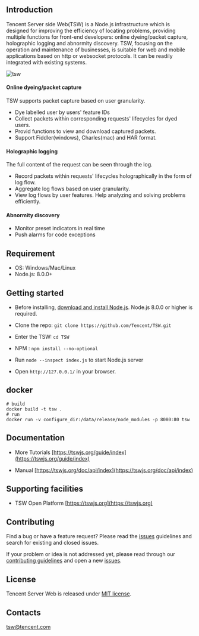 
## Introduction

Tencent Server side Web(TSW) is a Node.js infrastructure which is designed for improving the efficiency of locating problems, providing multiple functions for front-end developers: online dyeing/packet capture, holographic logging and abnormity discovery. TSW, focusing on the operation and maintenance of businesses, is suitable for web and mobile applications based on http or websocket protocols. It can be readily integrated with existing systems.

![tsw](./static/resource/structure_en.png)

#### Online dyeing/packet capture

TSW supports packet capture based on user granularity.

- Dye labelled user by users' feature IDs
- Collect packets within corresponding requests' lifecycles for dyed users.
- Provid functions to view and download captured packets.
- Support Fiddler(windows), Charles(mac) and HAR format.

#### Holographic logging

The full content of the request can be seen through the log.

- Record packets within requests' lifecycles holographically in the form of log flow.
- Aggregate log flows based on user granularity.
- View log flows by user features. Help analyzing and solving problems efficiently.

#### Abnormity discovery

- Monitor preset indicators in real time
- Push alarms for code exceptions

## Requirement
- OS: Windows/Mac/Linux
- Node.js: 8.0.0+

## Getting started

- Before installing, [download and install Node.js](https://nodejs.org/en/download/). Node.js 8.0.0 or higher is required.

- Clone the repo: `git clone https://github.com/Tencent/TSW.git`

- Enter the TSW: `cd TSW`

- NPM : `npm install --no-optional`

- Run `node --inspect index.js` to start Node.js server

- Open `http://127.0.0.1/` in your browser.


## docker
```shell
# build
docker build -t tsw .
# run
docker run -v configure_dir:/data/release/node_modules -p 8080:80 tsw
```


## Documentation

- More Tutorials [https://tswjs.org/guide/index](https://tswjs.org/guide/index)

- Manual [https://tswjs.org/doc/api/index](https://tswjs.org/doc/api/index)

## Supporting facilities

- TSW Open Platform [https://tswjs.org](https://tswjs.org)

## Contributing

Find a bug or have a feature request? Please read the [issues](https://github.com/Tencent/TSW/issues) guidelines and search for existing and closed issues.

If your problem or idea is not addressed yet, please read through our [contributing guidelines](./CONTRIBUTING.md) and open a new [issues](https://github.com/Tencent/TSW/issues).

## License

Tencent Server Web is released under [MIT license](./LICENSE).

## Contacts

tsw@tencent.com
